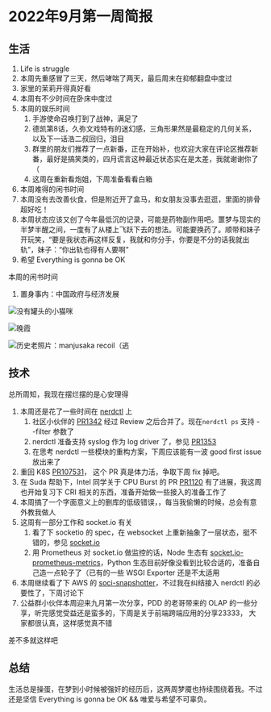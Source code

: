 # 2022年9月第一周简报

## 生活

1. Life is struggle
2. 本周先重感冒了三天，然后哮喘了两天，最后周末在抑郁翻盘中度过
3. 家里的茉莉开得真好看
4. 本周有不少时间在卧床中度过
5. 本周的娱乐时间
    1. 手游使命召唤打到了战神，满足了
    2. 德凯第8话，久弥文戏特有的迷幻感，三角形果然是最稳定的几何关系，以及下一话浩二叔回归，泪目
    3. 群里的朋友们推荐了一点新番，正在开始补，也欢迎大家在评论区推荐新番，最好是搞笑类的，四月谎言这种最近状态实在是太差，我就谢谢你了（
    4. 这周在重新看炮姐，下周准备看看白箱
6. 本周难得的闲书时间
7. 本周没有去改善伙食，但是附近开了盒马，和女朋友没事去逛逛，里面的排骨超好吃！
8. 本周状态应该又创了今年最低沉的记录，可能是药物副作用吧。噩梦与现实的半梦半醒之间，一度有了从楼上飞跃下去的想法。可能要换药了。顺带和妹子开玩笑，“要是我状态再这样反复，我就和你分手，你要是不分的话我就出轨”，妹子：“你出轨也得有人要啊”
9. 希望 Everything is gonna be OK

本周的闲书时间

1. 置身事内：中国政府与经济发展

![没有罐头的小猫咪](https://user-images.githubusercontent.com/7054676/188320742-8b71b731-b96e-497e-9c4c-3c4cb8b492fc.png)

![晚霞](https://user-images.githubusercontent.com/7054676/188320761-31f45290-8d96-4e11-9d89-2a0ac52babba.png)

![历史老照片：manjusaka recoil（逃](https://user-images.githubusercontent.com/7054676/188320810-0870917c-265c-4ae5-a160-0e3c94dcde4d.png)

## 技术

总所周知，我现在摆烂摆的是心安理得

1. 本周还是花了一些时间在 [nerdctl](https://github.com/containerd/nerdctl) 上
    1. 社区小伙伴的 [PR1342](https://github.com/containerd/nerdctl/pull/1342) 经过 Review 之后合并了。现在`nerdctl ps` 支持 --filter 参数了
    2. nerdctl 准备支持 syslog 作为 log driver 了，参见 [PR1353](https://github.com/containerd/nerdctl/issues/1353)
    3. 在思考 nerdctl 一些模块的重构方案，下周应该能有一波 good first issue 放出来了
2. 重回 K8S [PR107531](https://github.com/kubernetes/kubernetes/pull/107531)， 这个 PR 真是体力活，争取下周 fix 掉吧。
3. 在 Suda 帮助下，Intel 同学关于 CPU Burst 的 PR [PR1120](https://github.com/opencontainers/runtime-spec/pull/1120) 有了进展，我这周也开始复习下 CRI 相关的东西，准备开始做一些接入的准备工作了
4. 本周搞了一个字面意义上的删库的低级错误，，每当我偷懒的时候，总会有意外教我做人
5. 这周有一部分工作和 socket.io 有关
    1. 看了下 socketio 的 spec，在 websocket 上重新抽象了一层状态，挺不错的，参见 [socket.io](https://github.com/socketio/socket.io-protocol)
    2. 用 Prometheus 对 socket.io 做监控的话，Node 生态有 [socket.io-prometheus-metrics](https://github.com/UNIwise/socket.io-prometheus-metrics)，Python 生态目前好像没看到比较合适的，准备自己造一点轮子了（已有的一些 WSGI Exporter 还是不太适用
6. 本周继续看了下 AWS 的 [soci-snapshotter](https://github.com/awslabs/soci-snapshotter)，不过我在纠结接入 nerdctl 的必要性了，下周讨论下
7. 公益群小伙伴本周迎来九月第一次分享，PDD 的老哥带来的 OLAP 的一些分享，听完感觉受益还是蛮多的，下周是关于前端跨端应用的分享23333， 大家都很认真，这样感觉真不错

差不多就这样吧

## 总结

生活总是操蛋，在梦到小时候被强奸的经历后，这两周梦魇也持续围绕着我。不过还是坚信 Everything is gonna be OK && 唯爱与希望不可辜负。

